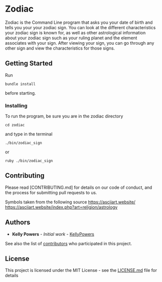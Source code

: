 # Zodiac

Zodiac is the Command Line program that asks you your date of birth and tells you your your zodiac sign.  You can look at the different characteristics your zodiac sign is known for, as well as other astrological information about your zodiac sign such as your ruling planet and the element associates with your sign.  After viewing your sign, you can go through any other sign and view the characteristics for those signs.

## Getting Started

Run  
```
bundle install
```  
before starting.


### Installing


To run the program, be sure you are in the zodiac directory 
```
cd zodiac
```
and type in the terminal
```
./bin/zodiac_sign
```
or 
```
ruby ./bin/zodiac_sign
```


## Contributing



Please read [CONTRIBUTING.md] for details on our code of conduct, and the process for submitting pull requests to us.

Symbols taken from the following source 
     https://asciiart.website/
    https://asciiart.website/index.php?art=religion/astrology


## Authors

* **Kelly Powers** - *Initial work* - [KellyPowers](https://github.com/kellypowers)

See also the list of [contributors](https://github.com/your/project/contributors) who participated in this project.

## License

This project is licensed under the MIT License - see the [LICENSE.md](LICENSE.md) file for details



